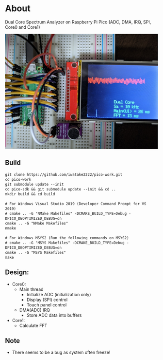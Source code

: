 # About
Dual Core Spectrum Analyzer on Raspberry Pi Pico (ADC, DMA, IRQ, SPI, Core0 and Core1)

![pic](pic.jpg)

## Build
```
git clone https://github.com/iwatake2222/pico-work.git
cd pico-work
git submodule update --init
cd pico-sdk && git submodule update --init && cd ..
mkdir build && cd build

# For Windows Visual Studio 2019 (Developer Command Prompt for VS 2019)
# cmake .. -G "NMake Makefiles" -DCMAKE_BUILD_TYPE=Debug -DPICO_DEOPTIMIZED_DEBUG=on
cmake .. -G "NMake Makefiles"
nmake

# For Windows MSYS2 (Run the following commands on MSYS2)
# cmake .. -G "MSYS Makefiles" -DCMAKE_BUILD_TYPE=Debug -DPICO_DEOPTIMIZED_DEBUG=on
cmake .. -G "MSYS Makefiles" 
make
```

## Design:
- Core0:
	- Main thread
		- Initialize ADC (initialization only)
		- Display (SPI) control
		- Touch panel control
	- DMA(ADC) IRQ
		- Store ADC data into buffers
- Core1:
	- Calculate FFT

## Note
- There seems to be a bug as system often freeze!
